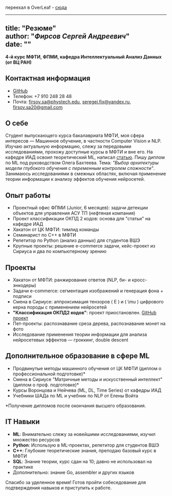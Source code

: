 переехал в OverLeaf - [сюда](https://www.overleaf.com/read/sqdgmpycgvry#f4fed8)

---
title: "**Резюме**"  
author: "*Фирсов Сергей Андреевич*"  
date: ""
---

**4-й курс МФТИ, ФПМИ, кафедра Интеллектуальный Анализ Данных (от ВЦ РАН)**

## Контактная информация
- [GitHub](https://github.com/Schaft-s)
- Телефон: +7 910 248 28 48
- Почта: firsov.sa@phystech.edu, seregei.fix@yandex.ru, firsov.sa20@gmail.com

## О себе
Студент выпускающего курса бакалавриата МФТИ, моя сфера интересов — Машинное обучение, в частности Computer Vision и NLP. Изучаю актуальную информацию, слежу за передовыми исследованиями, прохожу доступные курсы в МФТИ и вне его. На кафедре ИАД освоил теоретический ML, написал [статью](https://github.com/intsystems/2024-Project-142). Пишу диплом по ML под руководством Олега Бахтеева. Тема: *"Выбор архитектуры модели глубокого обучения с переменным контролем сложности"*. Занимаюсь исследованиями в смежных областях, включая применение теории информации к анализу эффектов обучения нейросетей.

## Опыт работы
- Проектный офис ФПМИ (Junior, 6 месяцев): задачи детекции объектов для управления АСУ ТП (нефтяная компания)
- Проект классификации ОКПД 2 кодов: основа для "статьи" на кафедре ИАД
- Хакатон от ЦК МФТИ: тимлид команды
- Семинарист по C++ в МФТИ
- Репетитор по Python (анализ данных) для студентов ВШЭ
- Крупные проекты: решение e-commerce задачи, кейс-проект из Сириуса и два по компьютерному зрению

## Проекты
- Хакатон от МФТИ: ранжирование ответов (NLP, би- и кросс-энкодеры)
- Задачи e-commerce: сегментация изображений и генерация фона + подписи
- Смена в Сириусе: аппроксимация тензоров \( E \) и \( \mu \) цифрового керна породы с применением нейросетей
- **"Классификация ОКПД2 кодов"**: проект приостановлен. [GitHub проект](https://github.com/intsystems/2024-Project-142)
- Пет-проекты: распознавание среза дерева, распознавание монет на фото
- Исследование применения теории информации для анализа нейросетевых эффектов — гроккинг, double descent

## Дополнительное образование в сфере ML
- Продвинутые методы машинного обучения от ЦК МФТИ (диплом о профессиональной подготовке)*
- Смена в Сириусе "Матричные методы и искусственный интеллект" (диплом о проф. подготовке)*
- Курсы Воронцова и Нейчева (ML, DL, Time Series) от кафедры ИАД
- Учебники ШАДа по ML и учебник по NLP от Елены Войта  

*Получение дипломов после окончания высшего образования.

## IT Навыки
- **ML**: Внимательно слежу за новейшими исследованиями, изучил множество ресурсов
- **Python**: Использую в ML-проектах, репетитор для студентов ВШЭ
- **C++**: Глубокие теоретические знания, преподаю базовый курс в МФТИ
- **SQL**: Знание теории, курс сдан на 10; давно не использовал на практике
- Дополнительно: знание Go, assembler и других языков

Спасибо за уделенное время! Готов пройти собеседование для подтверждения навыков и приступить к работе.

